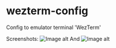 # wezterm-config
Config to emulator terminal 'WezTerm'

Screenshots:
![Image alt](https://github.com/{username}/{repository}/raw/{branch}/{path}/screen.png)
And
![Image alt](https://github.com/{username}/{repository}/raw/{branch}/{path}/screen2.png)
